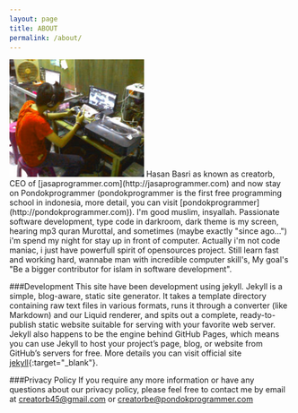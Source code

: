 ```yaml
---
layout: page 
title: ABOUT
permalink: /about/
---
```

<img class="about-pic" src="/img/me.jpg" style="width:25Opx;height:150px;min-width:240px;min-height:210px">
Hasan Basri as known as creatorb, CEO of [jasaprogrammer.com](http://jasaprogrammer.com) and now stay on Pondokprogrammer (pondokprogrammer is the first free programming school in indonesia, more detail, you can visit [pondokprogrammer](http://pondokprogrammer.com)). 
I'm good muslim, insyallah. Passionate software development, type code in darkroom, dark theme is my screen, hearing mp3 quran Murottal, and sometimes (maybe exactly "since ago...") i'm spend my night for stay up in front of computer. Actually i'm not code maniac, i just have powerfull spirit of opensources project. Still learn fast and working hard, wannabe man with incredible computer skill's, My goal's "Be a bigger contributor for islam in software development".

###Development
This site have been development using jekyll. Jekyll is a simple, blog-aware, static site generator. It takes a template directory containing raw text files in various formats, runs it through a converter (like Markdown) and our Liquid renderer, and spits out a complete, ready-to-publish static website suitable for serving with your favorite web server. Jekyll also happens to be the engine behind GitHub Pages, which means you can use Jekyll to host your project’s page, blog, or website from GitHub’s servers for free. More details you can visit official site [jekyll](http://jekyllrb.com/){:target="_blank"}.

###Privacy Policy
If you require any more information or have any questions about our privacy policy, please feel free to contact me by email at creatorb45@gmail.com or creatorbe@pondokprogrammer.com 
